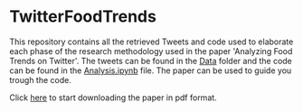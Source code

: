 # TwitterFoodTrends
This repository contains all the retrieved Tweets and code used to elaborate each phase of the research methodology used in the paper 'Analyzing Food Trends on Twitter'.
The tweets can be found in the [Data](Data) folder and the code can be found in the [Analysis.ipynb](Analysis.ipynb) file.  The paper can be used to guide you trough the code. 

Click [here]() to start downloading the paper in pdf format.
